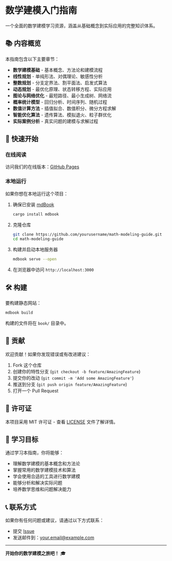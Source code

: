 # 数学建模入门指南

一个全面的数学建模学习资源，涵盖从基础概念到实际应用的完整知识体系。

## 📚 内容概览

本指南包含以下主要章节：

- **数学建模基础** - 基本概念、方法论和建模流程
- **线性规划** - 单纯形法、对偶理论、敏感性分析
- **整数规划** - 分支定界法、割平面法、启发式算法
- **动态规划** - 最优化原理、状态转移方程、实际应用
- **图论与网络优化** - 最短路径、最小生成树、网络流
- **概率统计模型** - 回归分析、时间序列、随机过程
- **数值计算方法** - 插值拟合、数值积分、微分方程求解
- **智能优化算法** - 遗传算法、模拟退火、粒子群优化
- **实际案例分析** - 真实问题的建模与求解过程

## 🚀 快速开始

### 在线阅读
访问我们的在线版本：[GitHub Pages](https://yourusername.github.io/math-modeling-guide/)

### 本地运行
如果你想在本地运行这个项目：

1. 确保已安装 [mdBook](https://github.com/rust-lang/mdBook)
   ```bash
   cargo install mdbook
   ```

2. 克隆仓库
   ```bash
   git clone https://github.com/yourusername/math-modeling-guide.git
   cd math-modeling-guide
   ```

3. 构建并启动本地服务器
   ```bash
   mdbook serve --open
   ```

4. 在浏览器中访问 `http://localhost:3000`

## 🛠️ 构建

要构建静态网站：

```bash
mdbook build
```

构建的文件将在 `book/` 目录中。

## 📝 贡献

欢迎贡献！如果你发现错误或有改进建议：

1. Fork 这个仓库
2. 创建你的特性分支 (`git checkout -b feature/AmazingFeature`)
3. 提交你的改动 (`git commit -m 'Add some AmazingFeature'`)
4. 推送到分支 (`git push origin feature/AmazingFeature`)
5. 打开一个 Pull Request

## 📄 许可证

本项目采用 MIT 许可证 - 查看 [LICENSE](LICENSE) 文件了解详情。

## 🎯 学习目标

通过学习本指南，你将能够：

- 理解数学建模的基本概念和方法论
- 掌握常用的数学建模技术和算法
- 学会使用合适的工具进行数学建模
- 能够分析和解决实际问题
- 培养数学思维和问题解决能力

## 📞 联系方式

如果你有任何问题或建议，请通过以下方式联系：

- 提交 [Issue](https://github.com/yourusername/math-modeling-guide/issues)
- 发送邮件到：your.email@example.com

---

**开始你的数学建模之旅吧！** 🎓